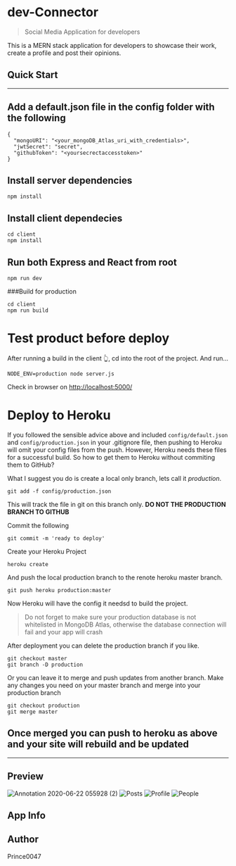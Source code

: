 # dev-Connector

> Social Media Application for developers

This is a MERN stack application for developers to showcase their work, create a profile and post their opinions.

## Quick Start

---

## Add a default.json file in the config folder with the following

```
{
  "mongoURI": "<your_mongoDB_Atlas_uri_with_credentials>",
  "jwtSecret": "secret",
  "githubToken": "<yoursecrectaccesstoken>"
}
```

## Install server dependencies

```
npm install
```

## Install client dependecies

```
cd client
npm install
```

## Run both Express and React from root

```
npm run dev
```

###Build for production

```
cd client
npm run build
```

# Test product before deploy

After running a build in the client 👆, cd into the root of the project.
And run...

```
NODE_ENV=production node server.js
```

Check in browser on [http://localhost:5000/](http://localhost:5000/)

# Deploy to Heroku

If you followed the sensible advice above and included `config/default.json` and `config/production.json` in your .gitignore file, then pushing to Heroku will omit your config files from the push.
However, Heroku needs these files for a successful build.
So how to get them to Heroku without commiting them to GitHub?

What I suggest you do is create a local only branch, lets call it _production_.

`git add -f config/production.json`

This will track the file in git on this branch only.
**DO NOT THE PRODUCTION BRANCH TO GITHUB**

Commit the following

```
git commit -m 'ready to deploy'
```

Create your Heroku Project

```
heroku create
```

And push the local production branch to the renote heroku master branch.

```
git push heroku production:master
```

Now Heroku will have the config it needsd to build the project.

> Do not forget to make sure your production database is not whitelisted in
> MongoDB Atlas, otherwise the database connection will fail and your app will crash

After deployment you can delete the production branch if you like.

```
git checkout master
git branch -D production
```

Or you can leave it to merge and push updates from another branch.
Make any changes you need on your master branch and merge into your production branch

```
git checkout production
git merge master
```

## Once merged you can push to heroku as above and your site will rebuild and be updated

---

## Preview

![Annotation 2020-06-22 055928 (2)](https://user-images.githubusercontent.com/39223762/87814977-0e932d80-c865-11ea-9dde-d60ed8b3c067.png)
![Posts](https://user-images.githubusercontent.com/39223762/87814985-14890e80-c865-11ea-87c2-668d03444a23.jpg)
![Profile](https://user-images.githubusercontent.com/39223762/87814991-1783ff00-c865-11ea-85bf-e5ed87751cef.jpg)
![People](https://user-images.githubusercontent.com/39223762/87814998-1a7eef80-c865-11ea-83a9-17f334fba119.jpg)

## App Info

## Author

Prince0047
